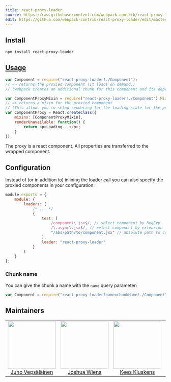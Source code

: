 ```yaml
---
title: react-proxy-loader
source: https://raw.githubusercontent.com/webpack-contrib/react-proxy-loader/master/README.md
edit: https://github.com/webpack-contrib/react-proxy-loader/edit/master/README.md
---
```

## Install

```bash
npm install react-proxy-loader
```

## <a href="https://webpack.js.org/concepts/loaders">Usage</a>

``` js
var Component = require("react-proxy-loader!./Component");
// => returns the proxied component (It loads on demand.)
// (webpack creates an additional chunk for this component and its dependencies)

var ComponentProxyMixin = require("react-proxy-loader!./Component").Mixin;
// => returns a mixin for the proxied component
// (This allows you to setup rendering for the loading state for the proxy)
var ComponentProxy = React.createClass({
	mixins: [ComponentProxyMixin],
	renderUnavailable: function() {
		return <p>Loading...</p>;
	}
});
```

The proxy is a react component. All properties are transferred to the wrapped component.

## Configuration

Instead of (or in addition to) inlining the loader call you can also specify the proxied components in your configuration:

``` js
module.exports = {
	module: {
		loaders: [
			/* ... */
			{
				test: [
					/component\.jsx$/, // select component by RegExp
					/\.async\.jsx$/, // select component by extension
					"/abs/path/to/component.jsx" // absolute path to component
				],
				loader: "react-proxy-loader"
			}
		]
	}
};
```

### Chunk name

You can give the chunk a name with the `name` query parameter:

``` js
var Component = require("react-proxy-loader?name=chunkName!./Component");
```

## Maintainers

<table>
  <tbody>
    <tr>
      <td align="center">
        <img width="150" height="150"
        src="https://avatars3.githubusercontent.com/u/166921?v=3&s=150">
        </br>
        <a href="https://github.com/bebraw">Juho Vepsäläinen</a>
      </td>
      <td align="center">
        <img width="150" height="150"
        src="https://avatars2.githubusercontent.com/u/8420490?v=3&s=150">
        </br>
        <a href="https://github.com/d3viant0ne">Joshua Wiens</a>
      </td>
      <td align="center">
        <img width="150" height="150"
        src="https://avatars3.githubusercontent.com/u/533616?v=3&s=150">
        </br>
        <a href="https://github.com/SpaceK33z">Kees Kluskens</a>
      </td>
      <td align="center">
        <img width="150" height="150"
        src="https://avatars3.githubusercontent.com/u/3408176?v=3&s=150">
        </br>
        <a href="https://github.com/TheLarkInn">Sean Larkin</a>
      </td>
    </tr>
  <tbody>
</table>


[npm]: https://img.shields.io/npm/v/react-proxy-loader.svg
[npm-url]: https://npmjs.com/package/react-proxy-loader

[deps]: https://david-dm.org/webpack-contrib/react-proxy-loader.svg
[deps-url]: https://david-dm.org/webpack-contrib/react-proxy-loader

[chat]: https://img.shields.io/badge/gitter-webpack%2Fwebpack-brightgreen.svg
[chat-url]: https://gitter.im/webpack/webpack
